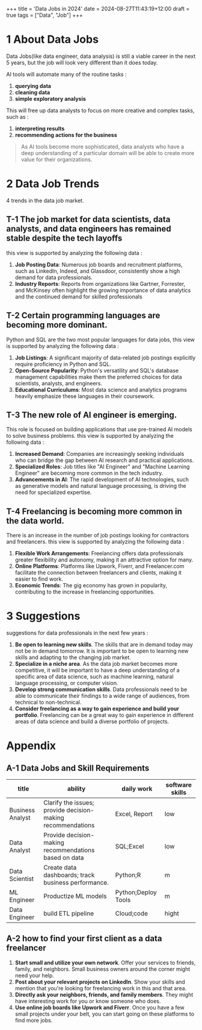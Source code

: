 +++
title = 'Data Jobs in 2024'
date = 2024-08-27T11:43:19+12:00
draft = true
tags = ["Data", "Job"]
+++


# 1 About Data Jobs
Data Jobs(like data engineer, data analysis) is still a viable career in the next 5 years, but the job will look very different than it does today.  

AI tools will automate many of the routine tasks :  
1. **querying data**
2. **cleaning data**
3. **simple exploratory analysis**

This will free up data analysts to focus on more creative and complex tasks, such as :  
1. **interpreting results**
2. **recommending actions for the business**

>As AI tools become more sophisticated, data analysts who have a deep understanding of a particular domain will be able to create more value for their organizations.

# 2 Data Job Trends
4 trends in the data job market.  

## T-1 The job market for data scientists, data analysts, and data engineers has remained stable despite the tech layoffs
this view is supported by analyzing the following data : 
1. **Job Posting Data**: Numerous job boards and recruitment platforms, such as LinkedIn, Indeed, and Glassdoor, consistently show a high demand for data professionals.
2. **Industry Reports**: Reports from organizations like Gartner, Forrester, and McKinsey often highlight the growing importance of data analytics and the continued demand for skilled professionals

## T-2 Certain programming languages are becoming more dominant. 
Python and SQL are the two most popular languages for data jobs, this view is supported by analyzing the following data :  
1. **Job Listings**: A significant majority of data-related job postings explicitly require proficiency in Python and SQL.
2. **Open-Source Popularity**: Python's versatility and SQL's database management capabilities make them the preferred choices for data scientists, analysts, and engineers.
3. **Educational Curriculums**: Most data science and analytics programs heavily emphasize these languages in their coursework.  


## T-3 The new role of AI engineer is emerging.
This role is focused on building applications that use pre-trained AI models to solve business problems. this view is supported by analyzing the following data :  
1. **Increased Demand**: Companies are increasingly seeking individuals who can bridge the gap between AI research and practical applications.
2. **Specialized Roles**: Job titles like "AI Engineer" and "Machine Learning Engineer" are becoming more common in the tech industry.
3. **Advancements in AI**: The rapid development of AI technologies, such as generative models and natural language processing, is driving the need for specialized expertise.  


## T-4 Freelancing is becoming more common in the data world. 
There is an increase in the number of job postings looking for contractors and freelancers. this view is supported by analyzing the following data :  
1. **Flexible Work Arrangements**: Freelancing offers data professionals greater flexibility and autonomy, making it an attractive option for many.
2. **Online Platforms**: Platforms like Upwork, Fiverr, and Freelancer.com facilitate the connection between freelancers and clients, making it easier to find work.
3. **Economic Trends**: The gig economy has grown in popularity, contributing to the increase in freelancing opportunities.


# 3 Suggestions
suggestions for data professionals in the next few years :  
1. **Be open to learning new skills**. The skills that are in demand today may not be in demand tomorrow. It is important to be open to learning new skills and adapting to the changing job market.
2. **Specialize in a niche area**. As the data job market becomes more competitive, it will be important to have a deep understanding of a specific area of data science, such as machine learning, natural language processing, or computer vision.
3. **Develop strong communication skills**. Data professionals need to be able to communicate their findings to a wide range of audiences, from technical to non-technical.
4. **Consider freelancing as a way to gain experience and build your portfolio**. Freelancing can be a great way to gain experience in different areas of data science and build a diverse portfolio of projects.



# Appendix

## A-1 Data  Jobs and Skill Requirements
|title| ability | daily work | software skills |
|--|----|----|--|
|Business Analyst|Clarify the issues; provide decision-making recommendations | Excel, Report| low |
|Data Analyst |Provide decision-making recommendations based on data | SQL;Excel | low |
|Data Scientist|Create data dashboards; track business performance. | Python;R| m |
|ML Engineer | Productize ML models | Python;Deploy Tools| m |
Data Engineer |build ETL pipeline |Cloud;code| hight|

## A-2 how to find your first client as a data freelancer  
1. **Start small and utilize your own network**. Offer your services to friends, family, and neighbors. Small business owners around the corner might need your help.
2. **Post about your relevant projects on LinkedIn**. Show your skills and mention that you're looking for freelancing work in this and that area.
3. **Directly ask your neighbors, friends, and family members**. They might have interesting work for you or know someone who does.
4. **Use online job boards like Upwork and Fiverr**. Once you have a few small projects under your belt, you can start going on these platforms to find more jobs.